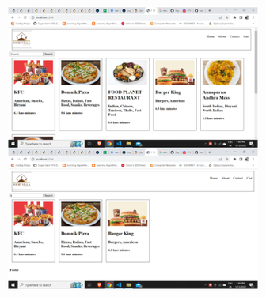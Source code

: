<img src="./ui/img1.png" alt="Home Page" title="Home Page">
<img src="./ui/img2.png" alt="Searching on Home Page" title="Searching on Home Page">